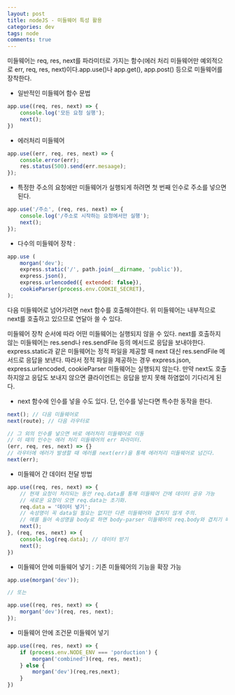 ```yaml
---  
layout: post
title: nodeJS - 미들웨어 특성 활용
categories: dev
tags: node
comments: true
---
```


미들웨어는 req, res, next를 파라미터로 가지는 함수(에러 처리 미들웨어만 예외적으로 err, req, res, next)이다.app.use()나 app.get(), app.post() 등으로 미들웨어를 장착한다. 

- 일반적인 미들웨어 함수 문법

```js
app.use((req, res, next) => {
    console.log('모든 요청 실행');
    next();
})
```

- 에러처리 미들웨어

```js
app.use((err, req, res, next) => {
    console.error(err);
    res.status(500).send(err.mesaage);
});
```

- 특정한 주소의 요청에만 미들웨어가 실행되게 하려면 첫 번째 인수로 주소를 넣으면 된다.

```js
app.use('/주소', (req, res, next) => {
    console.log('/주소로 시작하는 요청에서만 실행');
    next();
});
```

- 다수의 미들웨어 장착 : 

```js
app.use (
    morgan('dev');
    express.static('/', path.join(__dirname, 'public')),
    express.json(),
    express.urlencoded({ extended: false}),
    cookieParser(process.env.COOKIE_SECRET),
);
```

다음 미들웨어로 넘어가려면 next 함수를 호출해야한다. 위 미들웨어는 내부적으로 next를 호출하고 있으므로 연달아 쓸 수 있다. 

미들웨어 장착 순서에 따라 어떤 미들웨어는 실행되지 않을 수 있다. next를 호출하지 않는 미들웨어는 res.send나 res.sendFile 등의 메서드로 응답을 보내야한다. express.static과 같은 미들웨어는 정적 파일을 제공할 때 next 대신 res.sendFile 메서드로 응답을 보낸다. 따라서 정적 파일을 제공하는 경우 express.json, express.urlencoded, cookieParser 미들웨어는 실행되지 않는다. 만약 next도 호출하지않고 응답도 보내지 않으면 클라이언트는 응답을 받지 못해 하염없이 기다리게 된다.

- next 함수에 인수를 넣을 수도 있다. 단, 인수를 넣는다면 특수한 동작을 한다.

```js
next(); // 다음 미들웨어로
next(route); // 다음 라우터로

// 그 외의 인수를 넣으면 바로 에러처리 미들웨어로 이동
// 이 때의 인수는 에러 처리 미들웨어의 err 파라미터.
(err, req, res, next) => {}
// 라우터에 에러가 발생할 때 에러를 next(err)을 통해 에러처리 미들웨어로 넘긴다.
next(err);
```

- 미들웨어 간 데이터 전달 방법 

```js
app.use((req, res, next) => {
    // 현재 요청이 처리되는 동안 req.data를 통해 미들웨어 간에 데이터 공유 가능
    // 새로운 요청이 오면 req.data는 초기화.
    req.data = '데이터 넣기';
    // 속성명이 꼭 data일 필요는 없지만 다른 미들웨어와 겹치지 않게 주의.
    // 예를 들어 속성명을 body로 하면 body-parser 미들웨어의 req.body와 겹치기 때문.
    next();
}, (req, res, next) => {
    console.log(req.data); // 데이터 받기
    next();
})
```

- 미들웨어 안에 미들웨어 넣기 : 기존 미들웨어의 기능을 확장 가능

```js
app.use(morgan('dev'));

// 또는

app.use((req, res, next) => {
    morgan('dev')(req, res, next);
});
```

- 미들웨어 안에 조건문 미들웨어 넣기

```js
app.use((req, res, next) => {
    if (process.env.NODE_ENV === 'porduction') {
        morgan('combined')(req, res, next);
    } else {
        morgan('dev')(req,res,next);
    }
})
```